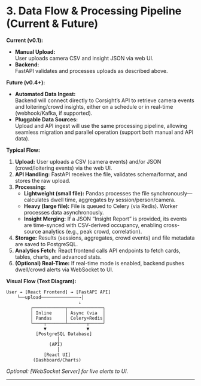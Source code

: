 # 3. Data Flow & Processing Pipeline (Current & Future)

**Current (v0.1):**

- **Manual Upload:**\
  User uploads camera CSV and insight JSON via web UI.
- **Backend:**\
  FastAPI validates and processes uploads as described above.

**Future (v0.4+):**

- **Automated Data Ingest:**\
  Backend will connect directly to Corsight’s API to retrieve camera events and loitering/crowd insights, either on a schedule or in real-time (webhook/Kafka, if supported).
- **Pluggable Data Sources:**\
  Upload and API ingest will use the same processing pipeline, allowing seamless migration and parallel operation (support both manual and API data).

**Typical Flow:**

1. **Upload:** User uploads a CSV (camera events) and/or JSON (crowd/loitering events) via the web UI.
2. **API Handling:** FastAPI receives the file, validates schema/format, and stores the raw upload.
3. **Processing:**
   - **Lightweight (small file):** Pandas processes the file synchronously—calculates dwell time, aggregates by session/person/camera.
   - **Heavy (large file):** File is queued to Celery (via Redis). Worker processes data asynchronously.
   - **Insight Merging:** If a JSON “Insight Report” is provided, its events are time-synced with CSV-derived occupancy, enabling cross-source analytics (e.g., peak crowd, correlation).
4. **Storage:** Results (sessions, aggregates, crowd events) and file metadata are saved to PostgreSQL.
5. **Analytics Fetch:** React frontend calls API endpoints to fetch cards, tables, charts, and advanced stats.
6. **(Optional) Real-Time:** If real-time mode is enabled, backend pushes dwell/crowd alerts via WebSocket to UI.

**Visual Flow (Text Diagram):**

```
User → [React Frontend] → [FastAPI API]
    └──upload──────────────→│
                           ↓
         ┌────────────┬─────────────┐
         │ Inline     │ Async (via  │
         │ Pandas     │ Celery+Redis│
         └────┬───────┴───────┬─────┘
              ▼               ▼
           [PostgreSQL Database]
                   │
                (API)
                   │
              [React UI]
          (Dashboard/Charts)
```

*Optional: [WebSocket Server] for live alerts to UI.*

---
